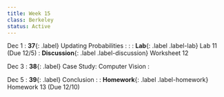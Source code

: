 ```yaml
---
title: Week 15
class: Berkeley
status: Active
---
```


Dec 1
: **37**{: .label} Updating Probabilities
    : <!--{{site.links.lec.slides.slide39}} {{site.links.lec.demo.demo39}}-->
: <!--_Reading:_ -->
: **Lab**{: .label .label-lab} Lab 11<!--{{site.links.lab.lab10}}--> (Due 12/5)
: **Discussion**{: .label .label-discussion} Worksheet 12<!--{{site.links.wksht.wksht11}}-->

Dec 3
: **38**{: .label} Case Study: Computer Vision
    : <!--{{site.links.lec.slides.slide39}} {{site.links.lec.demo.demo39}}-->

Dec 5
: **39**{: .label} Conclusion
  : <!--{{site.links.lec.slides.slide40}} {{site.links.lec.demo.demo40}}-->
: **Homework**{: .label .label-homework} Homework 13<!--{{site.links.hw.hw12}}--> (Due 12/10)
